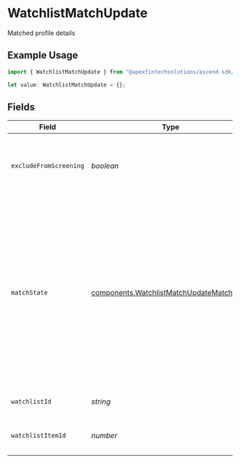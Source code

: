 # WatchlistMatchUpdate

Matched profile details

## Example Usage

```typescript
import { WatchlistMatchUpdate } from "@apexfintechsolutions/ascend-sdk/models/components";

let value: WatchlistMatchUpdate = {};
```

## Fields

| Field                                                                                                                                                                                                                                                                                | Type                                                                                                                                                                                                                                                                                 | Required                                                                                                                                                                                                                                                                             | Description                                                                                                                                                                                                                                                                          | Example                                                                                                                                                                                                                                                                              |
| ------------------------------------------------------------------------------------------------------------------------------------------------------------------------------------------------------------------------------------------------------------------------------------ | ------------------------------------------------------------------------------------------------------------------------------------------------------------------------------------------------------------------------------------------------------------------------------------ | ------------------------------------------------------------------------------------------------------------------------------------------------------------------------------------------------------------------------------------------------------------------------------------ | ------------------------------------------------------------------------------------------------------------------------------------------------------------------------------------------------------------------------------------------------------------------------------------ | ------------------------------------------------------------------------------------------------------------------------------------------------------------------------------------------------------------------------------------------------------------------------------------ |
| `excludeFromScreening`                                                                                                                                                                                                                                                               | *boolean*                                                                                                                                                                                                                                                                            | :heavy_minus_sign:                                                                                                                                                                                                                                                                   | Identifies that a confirmed watchlist match can be excluded when calculating the related screen state                                                                                                                                                                                | false                                                                                                                                                                                                                                                                                |
| `matchState`                                                                                                                                                                                                                                                                         | [components.WatchlistMatchUpdateMatchState](../../models/components/watchlistmatchupdatematchstate.md)                                                                                                                                                                               | :heavy_minus_sign:                                                                                                                                                                                                                                                                   | The match state for a profile, one of:<br/>- `MATCH_UNSPECIFIED` - Default/Null value.<br/>- `CONFIRMED_MATCH` - Match is confirmed.<br/>- `POTENTIAL_MATCH` - Match is a potential.<br/>- `NO_MATCH` - Match is confirmed not to be a match.<br/>- `INCONCLUSIVE` - Match is deemed to be inconclusive. | CONFIRMED_MATCH                                                                                                                                                                                                                                                                      |
| `watchlistId`                                                                                                                                                                                                                                                                        | *string*                                                                                                                                                                                                                                                                             | :heavy_minus_sign:                                                                                                                                                                                                                                                                   | Indicates the watchlist source for a given match                                                                                                                                                                                                                                     | DOWJONES                                                                                                                                                                                                                                                                             |
| `watchlistItemId`                                                                                                                                                                                                                                                                    | *number*                                                                                                                                                                                                                                                                             | :heavy_minus_sign:                                                                                                                                                                                                                                                                   | Identification number for the watchlist item that was matched                                                                                                                                                                                                                        | 123456                                                                                                                                                                                                                                                                               |